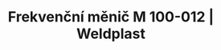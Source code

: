 ---
Filename: "frekvencni-menic-m-100-012"
Link: "file:/Users/vinayakpatel/Downloads/www.weldplast.cz/frekvencni-menic-m-100-012"
product_name: "Frekvenční měnič M 100-012230 V / do 750 W (ROBUST,SILENCE,ASO)"
product_id: "Obj. číslo:153.358"
title: "Frekvenční měnič M 100-012 | Weldplast"
product_desc: "Frekvenční měniče M 100-012 a M 100-034 umožňují nastavovat objem vzduchu a výkon ohřevu nezávisle na sobě a přesně. Umožňují také nastavení vyššího či nižšího průtoku vzduchu."
product_specs: "Značka konformity, Značka schválení, Třída ochrany I, NapětíV~1 x 200 - 240, PříkonWmax. 750, FrekvenceHz50 / 60, Hmotnostkg0,7"
product_downloads: "FREKVENČNÍ MĚNIČE- produktový list stáhnout , TECHNOLOGIE HORKÉHO VZDUCHU - katalog stáhnout"
href: "https://www.weldplast.cz/files/frekvencni-menice-m100-012-m100-034.pdf, https://www.weldplast.cz/files/frekvencni-menice-m100-012-m100-034.pdf, https://www.weldplast.cz/files/katalog-ph-web.pdf, https://www.weldplast.cz/files/katalog-ph-web.pdf"
p_desc_2: "Frekvenční měniče M 100-012 a M 100-034 umožňují nastavovat objem vzduchu a výkon ohřevu nezávisle na sobě a přesně. Umožňují také nastavení vyššího či nižšího průtoku vzduchu."
accessories: "Frekvenční měnič M 100-0343 x 400 V do 2200 W (AIRPACK)"
similar_products: ""
---